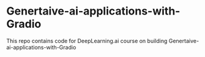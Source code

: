 # Genertaive-ai-applications-with-Gradio

This repo contains code for DeepLearning.ai course on building Genertaive-ai-applications-with-Gradio
